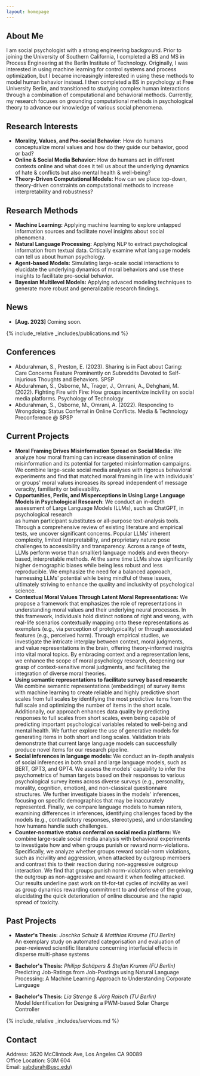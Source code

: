 ```yaml
---
layout: homepage
---
```


## About Me 

I am social psychologist with a strong engineering background. Prior to joining the University of Southern California, 
I completed a  BS and MS in Process Engineering at the Berlin Institute of Technology. 
Originally, I was interested in using machine learning for control systems and process optimization, 
but I became increasingly interested in using these methods to model human behavior instead. 
I then completed a BS in psychology at Free University Berlin, and transitioned to
studying complex human interactions through a combination of computational and behavioral methods. 
Currently, my research focuses on grounding computational methods in psychological theory to advance our knowledge of various social phenomena. 

## Research Interests 

- **Morality, Values, and Pro-social Behavior:** How do humans conceptualize moral values and how do they guide our behavior, good or bad?
- **Online & Social Media Behavior:** How do humans act in different contexts online and what does it tell us about the underlying dynamics of hate & conflicts but also mental health & well-being? 
- **Theory-Driven Computational Models:** How can we place top-down, theory-driven constraints on computational methods to increase interpretability and robustness? 

## Research Methods 
- **Machine Learning:** Applying machine learning to explore untapped information sources and facilitate novel insights about social phenomena.
- **Natural Language Processing:** Applying NLP to extract psychological information from textual data. Critically examine what language models can tell us about human psychology. 
- **Agent-based Models:** Simulating large-scale social interactions to elucidate the underlying dynamics of moral behaviors and use these insights to facilitate pro-social behavior. 
- **Bayesian Multilevel Models:** Applying advaced modeling techniques to generate more robust and generalizable research findings. 


## News 

- **[Aug. 2023]** Coming soon. 


{% include_relative _includes/publications.md %} 

## Conferences 
- Abdurahman, S., Preston, E. (2023). Sharing is in Fact about Caring: Care Concerns Feature Prominently on Subreddits Devoted to Self-Injurious Thoughts and Behaviors. SPSP 
- Abdurahman, S., Osborne, M., Trager, J., Omrani, A., Dehghani, M. (2022). Fighting Fire with Fire: How groups incentivize incivility on social media platforms. Psychology of Technology 
- Abdurahman, S., Osborne, M., Omrani, A. (2022). Responding to Wrongdoing: Status Conferral in Online Conflicts. Media \& Technology Preconference @ SPSP 

## Current Projects 
- **Moral Framing Drives Misinformation Spread on Social Media:** We analyze how  moral framing can increase dissemination of online misinformation and its potential for
targeted misinformation campaigns. We combine large-scale social media analyses with rigorous behavioral experiments and find that matched moral framing in line with individuals'
or groups' moral values increases its spread independent of message veracity, familiarity or believability. 
- **Opportunities, Perils, and Misperceptions in Using Large Language Models in Psychological Research**: We conduct an in-depth assessment of Large Language Models (LLMs), such as ChatGPT, in psychological research \
as human participant substitutes or all-purpose text-analysis tools. Through a comprehensive review of existing literature and empirical tests, we uncover significant concerns. 
Popular LLMs' inherent complexity, limited interpretability, and proprietary nature pose challenges to accessibility and transparency. Across a range of tests, LLMs perform worse than small(er) language models 
and even theory-based, interpretable methods. At the same time LLMs show significantly higher demographic biases while being less robust and less reproducible. 
We emphasize the need for a balanced approach, harnessing LLMs' potential while being mindful of these issues, ultimately striving to enhance the quality and inclusivity of psychological science. 
- **Contextual Moral Values Through Latent Moral Representations:** We propose a framework that emphasizes the role of representations in understanding moral values and their underlying neural processes. 
In this framework, individuals hold distinct notions of right and wrong, with real-life scenarios contextually mapping onto these representations as exemplars (e.g., via perception of prototypicality) or through associated features (e.g., perceived harm). 
Through empirical studies, we investigate the intricate interplay between context, moral judgments, and value representations in the brain, offering theory-informed insights into vital moral topics. 
By embracing context and a representation lens, we enhance the scope of moral psychology research, deepening our grasp of context-sensitive moral judgments, and facilitateg the integration of diverse moral theories.
- **Using semantic representations to facilitate survey based research:** We combine semantic representations (embeddings) of survey items with machine learning to create reliable and highly predictive short scales from full scales 
by identifying the most predictive items from the full scale and optimizing the number of items in the short scale. Additionally, our approach enhances data quality by predicting responses to full scales from short scales, 
even being capable of predicting important psychological variables related to well-being and mental health. We further explore the use of generative models for generating items in both short and long scales. 
Validation trials demonstrate that current large language models can successfully produce novel items for our research pipeline. 
- **Social inferences in language models:** We conduct an in-depth analysis of social inferences in both small and large language models, such as BERT, GPT3, and GPT4. 
We assess the models' capability to infer the psychometrics of human targets based on their responses to various psychological survey items across diverse surveys (e.g., personality, morality, cognition, emotion),
and non-classical questionnaire structures. We further investigate biases in the models' inferences, focusing on specific demographics that may be inaccurately represented. 
Finally, we compare language models to human raters, examining differences in inferences, identifying challenges faced by the models (e.g., contradictory responses, stereotypes), and understanding how humans handle such challenges. 
- **Counter-normative status conferral on social media platform:** We combine large-scale social media analysis with behavioral experiments to investigate how and when groups punish or reward norm-violations. 
Specifically, we analyze whether groups reward social-norm violations, such as incivility and aggression, when attacked by outgroup members and contrast this to their reaction during non-aggressive outgroup interaction. 
We find that groups punish norm-violations when perceiving the outgroup as non-aggressive and reward it when feeling attacked. Our results underline past work on tit-for-tat cycles of incivility 
as well as group dynamics rewarding commitment to and defense of the group, elucidating the quick deterioration of online discourse and the rapid spread of toxicity. 

## Past Projects 

- **Master's Thesis:** _Joschka Schulz & Matthias Kraume (TU Berlin)_ <br> 
An exemplary study on automated categorisation and evaluation of peer-reviewed scientific literature concerning interfacial effects in disperse multi-phase systems 

- **Bachelor's Thesis:** _Philipp Schäpers & Stefan Krumm (FU Berlin)_ <br> 
Predicting Job-Ratings from Job-Postings using Natural Language Processing: A Machine Learning Approach to Understanding Corporate Language 

- **Bachelor's Thesis:** _Lia Strenge & Jörg Raisch (TU Berlin)_ <br> 
Model Identification for Designing a PWM-based Solar Charge Controller 

{% include_relative _includes/services.md %}

## Contact 
Address: 3620 McClintock Ave, Los Angeles CA 90089\
Office Location: SGM 604\
Email: sabdurah@usc.edu\
<!-- Phone: (XXX) XXX-XXXX --> 


